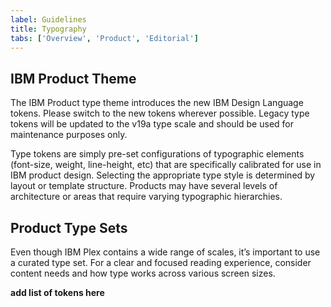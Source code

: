 ```yaml
---
label: Guidelines
title: Typography
tabs: ['Overview', 'Product', 'Editorial']
---
```


## IBM Product Theme

The IBM Product type theme introduces the new IBM Design Language tokens. Please switch to the new tokens wherever possible. Legacy type tokens will be updated to the v19a type scale and should be used for maintenance purposes only.

Type tokens are simply pre-set configurations of typographic elements (font-size, weight, line-height, etc) that are specifically calibrated for use in IBM product design. Selecting the appropriate type style is determined by layout or template structure. Products may have several levels of architecture or areas that require varying typographic hierarchies.

## Product Type Sets

Even though IBM Plex contains a wide range of scales, it’s important to use a curated type set. For a clear and focused reading experience, consider content needs and how type works across various screen sizes.

**add list of tokens here**
